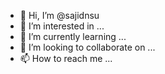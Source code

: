 - 👋 Hi, I’m @sajidnsu
- 👀 I’m interested in ...
- 🌱 I’m currently learning ...
- 💞️ I’m looking to collaborate on ...
- 📫 How to reach me ...

<!---
sajidnsu/sajidnsu is a ✨ special ✨ repository because its `README.md` (this file) appears on your GitHub profile.
You can click the Preview link to take a look at your changes.
--->
